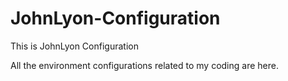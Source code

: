# JohnLyon-Configuration
This is JohnLyon Configuration

All the environment configurations related to my coding are here.
